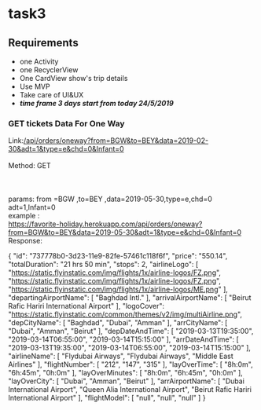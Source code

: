 # task3

## Requirements
* one Activity
* one RecyclerView
* One CardView show's trip details
* Use MVP
* Take care of UI&UX
* ***time frame 3 days start from today 24/5/2019***


### GET tickets Data For One Way
Link:[/api/orders/oneway?from=BGW&to=BEY&data=2019-02-30&adt=1&type=e&chd=0&Infant=0](https://favorite-holiday.herokuapp.com/api/orders/oneway?from=BGW&to=BEY&data=2019-05-30&adt=1&type=e&chd=0&Infant=0)
<br><br>
Method: GET  
<br><br>
<br>
params: from =BGW ,to=BEY ,data=2019-05-30,type=e,chd=0 adt=1,Infant=0
<br>
example :  
https://favorite-holiday.herokuapp.com/api/orders/oneway?from=BGW&to=BEY&data=2019-05-30&adt=1&type=e&chd=0&Infant=0
Response:

{
        "id": "737778b0-3d23-11e9-82fe-57461c118f6f",
        "price": "550.14",
        "totalDuration": "21 hrs 50 min",
        "stops": 2,
        "airlineLogo": [
            "https://static.flyinstatic.com/img/flights/1x/airline-logos/FZ.png",
            "https://static.flyinstatic.com/img/flights/1x/airline-logos/FZ.png",
            "https://static.flyinstatic.com/img/flights/1x/airline-logos/ME.png"
        ],
        "departingAirportName": [
            "Baghdad Intl."
        ],
        "arrivalAirportName": [
            "Beirut Rafic Hariri International Airport"
        ],
        "logoCover": "https://static.flyinstatic.com/common/themes/v2/img/multiAirline.png",
        "depCityName": [
            "Baghdad",
            "Dubai",
            "Amman"
        ],
        "arrCityName": [
            "Dubai",
            "Amman",
            "Beirut"
        ],
        "depDateAndTime": [
            "2019-03-13T19:35:00",
            "2019-03-14T06:55:00",
            "2019-03-14T15:15:00"
        ],
        "arrDateAndTime": [
            "2019-03-13T19:35:00",
            "2019-03-14T06:55:00",
            "2019-03-14T15:15:00"
        ],
        "airlineName": [
            "Flydubai Airways",
            "Flydubai Airways",
            "Middle East Airlines"
        ],
        "flightNumber": [
            "212",
            "147",
            "315"
        ],
        "layOverTime": [
            "8h:0m",
            "6h:45m",
            "0h:0m"
        ],
        "layOverMinutes": [
            "8h:0m",
            "6h:45m",
            "0h:0m"
        ],
        "layOverCity": [
            "Dubai",
            "Amman",
            "Beirut"
        ],
        "arrAirportName": [
            "Dubai International Airport",
            "Queen Alia International Airport",
            "Beirut Rafic Hariri International Airport"
        ],
        "flightModel": [
            "null",
            "null",
            "null"
        ]
    }
